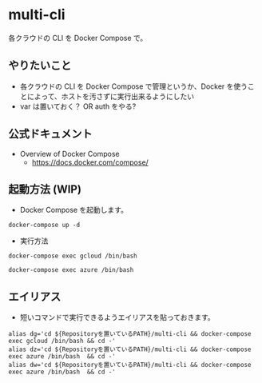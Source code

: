 # multi-cli

各クラウドの CLI を Docker Compose で。

## やりたいこと

+ 各クラウドの CLI を Docker Compose で管理というか、Docker を使うことによって、ホストを汚さずに実行出来るようにしたい
+ var は置いておく？ OR auth をやる?

## 公式ドキュメント

+ Overview of Docker Compose
  + https://docs.docker.com/compose/

## 起動方法 (WIP)

+ Docker Compose を起動します。

```
docker-compose up -d
```

+ 実行方法

```
docker-compose exec gcloud /bin/bash
```
```
docker-compose exec azure /bin/bash
```

## エイリアス

+ 短いコマンドで実行できるようエイリアスを貼っておきます。

```
alias dg='cd ${Repositoryを置いているPATH}/multi-cli && docker-compose exec gcloud /bin/bash && cd -' 
alias dz='cd ${Repositoryを置いているPATH}/multi-cli && docker-compose exec azure /bin/bash  && cd -'
alias dw='cd ${Repositoryを置いているPATH}/multi-cli && docker-compose exec azure /bin/bash  && cd -'
```
